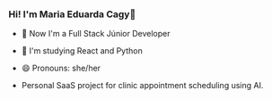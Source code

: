 ### Hi! I'm Maria Eduarda Cagy👋
- 🔭 Now I'm a Full Stack Júnior Developer
- 🌱 I'm studying React and Python
- 😄 Pronouns: she/her

- Personal SaaS project for clinic appointment scheduling using AI.
